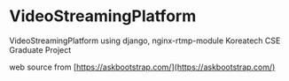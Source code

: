 # VideoStreamingPlatform
VideoStreamingPlatform using django, nginx-rtmp-module
Koreatech CSE Graduate Project

web source from [https://askbootstrap.com/](https://askbootstrap.com/)
